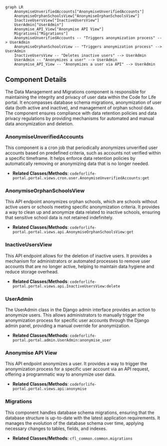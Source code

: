 ```mermaid
graph LR
    AnonymiseUnverifiedAccounts["AnonymiseUnverifiedAccounts"]
    AnonymiseOrphanSchoolsView["AnonymiseOrphanSchoolsView"]
    InactiveUsersView["InactiveUsersView"]
    UserAdmin["UserAdmin"]
    Anonymise_API_View["Anonymise API View"]
    Migrations["Migrations"]
    AnonymiseUnverifiedAccounts -- "Triggers anonymization process" --> UserAdmin
    AnonymiseOrphanSchoolsView -- "Triggers anonymization process" --> UserAdmin
    InactiveUsersView -- "Deletes inactive users" --> UserAdmin
    UserAdmin -- "Anonymizes a user" --> UserAdmin
    Anonymise_API_View -- "Anonymizes a user via API" --> UserAdmin
```

## Component Details

The Data Management and Migrations component is responsible for maintaining the integrity and privacy of user data within the Code for Life portal. It encompasses database schema migrations, anonymization of user data (both active and inactive), and management of orphan school data. The component ensures compliance with data retention policies and data privacy regulations by providing mechanisms for automated and manual data anonymization and deletion.

### AnonymiseUnverifiedAccounts
This component is a cron job that periodically anonymizes unverified user accounts based on predefined criteria, such as accounts not verified within a specific timeframe. It helps enforce data retention policies by automatically removing or anonymizing data that is no longer needed.
- **Related Classes/Methods**: `codeforlife-portal.portal.views.cron.user.AnonymiseUnverifiedAccounts:get`

### AnonymiseOrphanSchoolsView
This API endpoint anonymizes orphan schools, which are schools without active users or schools meeting specific anonymization criteria. It provides a way to clean up and anonymize data related to inactive schools, ensuring that sensitive school data is not retained indefinitely.
- **Related Classes/Methods**: `codeforlife-portal.portal.views.api.AnonymiseOrphanSchoolsView:get`

### InactiveUsersView
This API endpoint allows for the deletion of inactive users. It provides a mechanism for administrators or automated processes to remove user accounts that are no longer active, helping to maintain data hygiene and reduce storage overhead.
- **Related Classes/Methods**: `codeforlife-portal.portal.views.api.InactiveUsersView:delete`

### UserAdmin
The UserAdmin class in the Django admin interface provides an action to anonymize users. This allows administrators to manually trigger the anonymization process for specific user accounts through the Django admin panel, providing a manual override for anonymization.
- **Related Classes/Methods**: `codeforlife-portal.portal.admin.UserAdmin:anonymise_user`

### Anonymise API View
This API endpoint anonymizes a user. It provides a way to trigger the anonymization process for a specific user account via an API request, offering a programmatic way to anonymize user data.
- **Related Classes/Methods**: `codeforlife-portal.portal.views.api:anonymise`

### Migrations
This component handles database schema migrations, ensuring that the database structure is up-to-date with the latest application requirements. It manages the evolution of the database schema over time, applying necessary changes to tables, fields, and indexes.
- **Related Classes/Methods**: `cfl_common.common.migrations`
